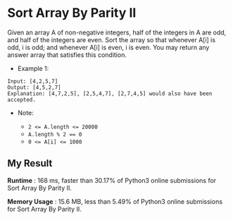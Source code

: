 # Sort Array By Parity II

Given an array A of non-negative integers, half of the integers in A are odd, and half of the integers are even.
Sort the array so that whenever A[i] is odd, i is odd; and whenever A[i] is even, i is even.
You may return any answer array that satisfies this condition.

- Example 1:

```
Input: [4,2,5,7]
Output: [4,5,2,7]
Explanation: [4,7,2,5], [2,5,4,7], [2,7,4,5] would also have been accepted.
``` 

- Note:

  - `2 <= A.length <= 20000`
  - `A.length % 2 == 0`
  - `0 <= A[i] <= 1000`
 
 
## My Result

**Runtime** : 168 ms, faster than 30.17% of Python3 online submissions for Sort Array By Parity II.

**Memory Usage** : 15.6 MB, less than 5.49% of Python3 online submissions for Sort Array By Parity II.

